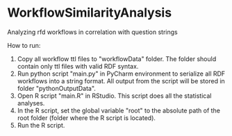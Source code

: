 # WorkflowSimilarityAnalysis
 Analyzing rfd workflows in correlation with question strings

How to run:
1. Copy all workflow ttl files to "workflowData" folder. The folder should contain only ttl files with valid RDF syntax.
2. Run python script "main.py" in PyCharm environment to serialize all RDF workflows into a string format. All output from the script will be stored in folder "pythonOutputData".
3. Open R script "main.R" in RStudio. This script does all the statistical analyses.
4. In the R script, set the global variable "root" to the absolute path of the root folder (folder where the R script is located).
5. Run the R script.